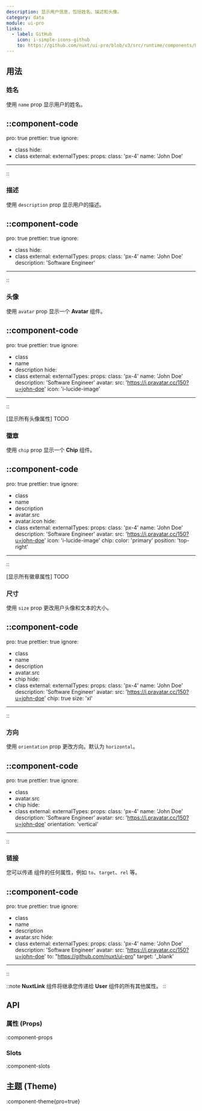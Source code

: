 ```yaml
---
description: 显示用户信息，包括姓名、描述和头像。
category: data
module: ui-pro
links:
  - label: GitHub
    icon: i-simple-icons-github
    to: https://github.com/nuxt/ui-pro/blob/v3/src/runtime/components/User.vue
---
```


## 用法

### 姓名

使用 `name` prop 显示用户的姓名。

::component-code
---
pro: true
prettier: true
ignore:
  - class
hide:
  - class
external:
externalTypes:
props:
  class: 'px-4'
  name: 'John Doe'
---
::

### 描述

使用 `description` prop 显示用户的描述。

::component-code
---
pro: true
prettier: true
ignore:
  - class
hide:
  - class
external:
externalTypes:
props:
  class: 'px-4'
  name: 'John Doe'
  description: 'Software Engineer'
---
::

### 头像

使用 `avatar` prop 显示一个 **Avatar** 组件。

::component-code
---
pro: true
prettier: true
ignore:
  - class
  - name
  - description
hide:
  - class
external:
externalTypes:
props:
  class: 'px-4'
  name: 'John Doe'
  description: 'Software Engineer'
  avatar: 
    src: 'https://i.pravatar.cc/150?u=john-doe'
    icon: 'i-lucide-image'
---
::

[显示所有头像属性] TODO

### 徽章

使用 `chip` prop 显示一个 **Chip** 组件。

::component-code
---
pro: true
prettier: true
ignore:
  - class
  - name
  - description
  - avatar.src
  - avatar.icon
hide:
  - class
external:
externalTypes:
props:
  class: 'px-4'
  name: 'John Doe'
  description: 'Software Engineer'
  avatar:
    src: 'https://i.pravatar.cc/150?u=john-doe'
    icon: 'i-lucide-image'
  chip:
    color: 'primary'
    position: 'top-right'
---
::

[显示所有徽章属性] TODO

### 尺寸

使用 `size` prop 更改用户头像和文本的大小。

::component-code
---
pro: true
prettier: true
ignore:
  - class
  - name
  - description
  - avatar.src
  - chip
hide:
  - class
external:
externalTypes:
props:
  class: 'px-4'
  name: 'John Doe'
  description: 'Software Engineer'
  avatar:
    src: 'https://i.pravatar.cc/150?u=john-doe'
  chip: true
  size: 'xl'
---
::

### 方向

使用 `orientation` prop 更改方向。默认为 `horizontal`。

::component-code
---
pro: true
prettier: true
ignore:
  - class
  - avatar.src
  - chip
hide:
  - class
external:
externalTypes:
props:
  class: 'px-4'
  name: 'John Doe'
  description: 'Software Engineer'
  avatar:
    src: 'https://i.pravatar.cc/150?u=john-doe'
  orientation: 'vertical'
---
::

### 链接

您可以传递 **<NuxtLink>** 组件的任何属性，例如 `to`、`target`、`rel` 等。

::component-code
---
pro: true
prettier: true
ignore:
  - class
  - name
  - description
  - avatar.src
hide:
  - class
external:
externalTypes:
props:
  class: 'px-4'
  name: 'John Doe'
  description: 'Software Engineer'
  avatar:
    src: 'https://i.pravatar.cc/150?u=john-doe'
  to: "https://github.com/nuxt/ui-pro"
  target: '_blank'
---
::

::note
**NuxtLink** 组件将继承您传递给 **User** 组件的所有其他属性。
::

## API

### 属性 (Props)

:component-props

### Slots

:component-slots

## 主题 (Theme)

:component-theme{pro=true}

